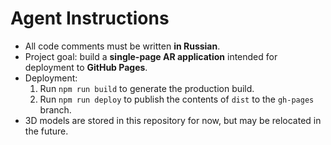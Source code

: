 # Agent Instructions

- All code comments must be written **in Russian**.
- Project goal: build a **single-page AR application** intended for deployment to **GitHub Pages**.
- Deployment:
  1. Run `npm run build` to generate the production build.
  2. Run `npm run deploy` to publish the contents of `dist` to the `gh-pages` branch.
- 3D models are stored in this repository for now, but may be relocated in the future.
